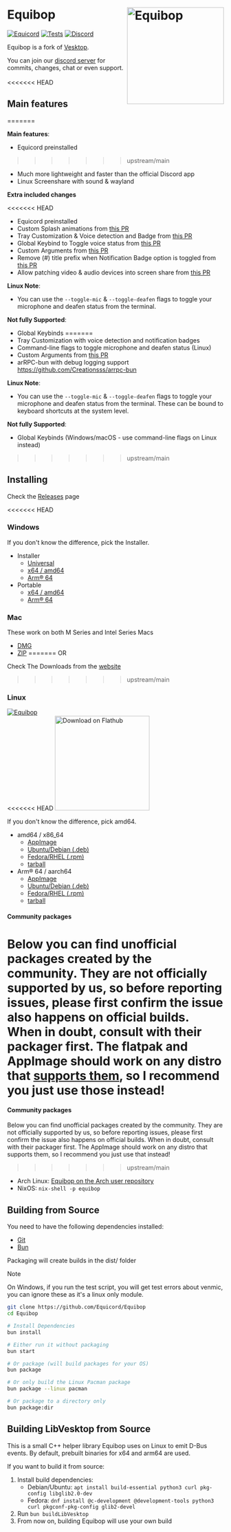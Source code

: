 # Equibop [<img src="/static/icon.png" width="225" align="right" alt="Equibop">](https://github.com/Equicord/Equibop)

[![Equicord](https://img.shields.io/badge/Equicord-grey?style=flat)](https://github.com/Equicord/Equicord)
[![Tests](https://github.com/Equicord/Equibop/actions/workflows/test.yml/badge.svg?branch=main)](https://github.com/Equicord/Equibop/actions/workflows/test.yml)
[![Discord](https://img.shields.io/discord/1173279886065029291.svg?color=768AD4&label=Discord&logo=discord&logoColor=white)](https://equicord.org/discord)

Equibop is a fork of [Vesktop](https://github.com/Vencord/Vesktop).

You can join our [discord server](https://equicord.org/discord) for commits, changes, chat or even support.<br></br>
<<<<<<< HEAD

## Main features

=======

**Main features**:
- Equicord preinstalled
>>>>>>> upstream/main
- Much more lightweight and faster than the official Discord app
- Linux Screenshare with sound & wayland

**Extra included changes**

<<<<<<< HEAD
- Equicord preinstalled
- Custom Splash animations from [this PR](https://github.com/Vencord/Vesktop/pull/355)
- Tray Customization & Voice detection and Badge from [this PR](https://github.com/Vencord/Vesktop/pull/517)
- Global Keybind to Toggle voice status from [this PR](https://github.com/Vencord/Vesktop/pull/609)
- Custom Arguments from [this PR](https://github.com/Equicord/Equibop/pull/46)
- Remove (#) title prefix when Notification Badge option is toggled from [this PR](https://github.com/Vencord/Vesktop/pull/686)
- Allow patching video & audio devices into screen share from [this PR](https://github.com/Vencord/Vesktop/pull/195)

**Linux Note**:

- You can use the `--toggle-mic` & `--toggle-deafen` flags to toggle your microphone and deafen status from the terminal.

**Not fully Supported**:
<!-- not supported on windows yet lol -->
- Global Keybinds
=======
- Tray Customization with voice detection and notification badges
- Command-line flags to toggle microphone and deafen status (Linux)
- Custom Arguments from [this PR](https://github.com/Equicord/Equibop/pull/46)
- arRPC-bun with debug logging support https://github.com/Creationsss/arrpc-bun

**Linux Note**:

- You can use the `--toggle-mic` & `--toggle-deafen` flags to toggle your microphone and deafen status from the terminal. These can be bound to keyboard shortcuts at the system level.

**Not fully Supported**:
- Global Keybinds (Windows/macOS - use command-line flags on Linux instead)
>>>>>>> upstream/main

## Installing
Check the [Releases](https://github.com/Equicord/Equibop/releases) page

<<<<<<< HEAD
### Windows

If you don't know the difference, pick the Installer.

- Installer
  - [Universal](https://github.com/Equicord/Equibop/releases/latest/download/Equibop-win.exe)
  - [x64 / amd64](https://github.com/Equicord/Equibop/releases/latest/download/Equibop-win-x64.exe)
  - [Arm® 64](https://github.com/Equicord/Equibop/releases/latest/download/Equibop-win-arm64.exe)
- Portable
  - [x64 / amd64](https://github.com/Equicord/Equibop/releases/latest/download/Equibop-win-x64.zip)
  - [Arm® 64](https://github.com/Equicord/Equibop/releases/latest/download/Equibop-win-arm64.zip)

### Mac

These work on both M Series and Intel Series Macs

- [DMG](https://github.com/Equicord/Equibop/releases/latest/download/Equibop-mac-universal.dmg)
- [ZIP](https://github.com/Equicord/Equibop/releases/latest/download/Equibop-mac-universal.zip)
=======
OR

Check The Downloads from the [website](https://equicord.org/downloads)
>>>>>>> upstream/main

### Linux

[![Equibop](https://img.shields.io/badge/AVAILABLE_ON_THE_AUR-333232?style=for-the-badge&logo=arch-linux&logoColor=0F94D2&labelColor=%23171717)](https://aur.archlinux.org/packages?O=0&K=equibop)
<br>
<<<<<<< HEAD
<a href="https://flathub.org/apps/io.github.equicord.equibop">
  <img src="https://flathub.org/api/badge?svg" alt="Download on Flathub" style="width:220px; height:auto;">
</a>

If you don't know the difference, pick amd64.

- amd64 / x86_64
  - [AppImage](https://github.com/Equicord/Equibop/releases/latest/download/Equibop-linux-x86_64.AppImage)
  - [Ubuntu/Debian (.deb)](https://github.com/Equicord/Equibop/releases/latest/download/Equibop-linux-amd64.deb)
  - [Fedora/RHEL (.rpm)](https://github.com/Equicord/Equibop/releases/latest/download/Equibop-linux-x86_64.rpm)
  - [tarball](https://github.com/Equicord/Equibop/releases/latest/download/Equibop-linux-x64.tar.gz)
- Arm® 64 / aarch64
  - [AppImage](https://github.com/Equicord/Equibop/releases/latest/download/Equibop-linux-arm64.AppImage)
  - [Ubuntu/Debian (.deb)](https://github.com/Equicord/Equibop/releases/latest/download/Equibop-linux-arm64.deb)
  - [Fedora/RHEL (.rpm)](https://github.com/Equicord/Equibop/releases/latest/download/Equibop-linux-aarch64.rpm)
  - [tarball](https://github.com/Equicord/Equibop/releases/latest/download/Equibop-linux-arm64.tar.gz)

#### Community packages

Below you can find unofficial packages created by the community. They are not officially supported by us, so before reporting issues, please first confirm the issue also happens on official builds. When in doubt, consult with their packager first. The flatpak and AppImage should work on any distro that [supports them](https://flatpak.org/setup/), so I recommend you just use those instead!
=======
<!-- <a href="https://flathub.org/apps/io.github.equicord.equibop">
  <img src="https://flathub.org/api/badge?svg" alt="Download on Flathub" style="width:220px; height:auto;">
</a> -->

#### Community packages

Below you can find unofficial packages created by the community. They are not officially supported by us, so before reporting issues, please first confirm the issue also happens on official builds. When in doubt, consult with their packager first. The AppImage should work on any distro that supports them, so I recommend you just use that instead!
>>>>>>> upstream/main

- Arch Linux: [Equibop on the Arch user repository](https://aur.archlinux.org/packages?K=equibop)
- NixOS: `nix-shell -p equibop`

## Building from Source

You need to have the following dependencies installed:

- [Git](https://git-scm.com/downloads)
- [Bun](https://bun.sh)

Packaging will create builds in the dist/ folder

> [!NOTE]
> On Windows, if you run the test script, you will get test errors about venmic, you can ignore these as it's a linux only module.

```sh
git clone https://github.com/Equicord/Equibop
cd Equibop

# Install Dependencies
bun install

# Either run it without packaging
bun start

# Or package (will build packages for your OS)
bun package

# Or only build the Linux Pacman package
bun package --linux pacman

# Or package to a directory only
bun package:dir
```

## Building LibVesktop from Source

This is a small C++ helper library Equibop uses on Linux to emit D-Bus events. By default, prebuilt binaries for x64 and arm64 are used.

If you want to build it from source:
1. Install build dependencies:
    - Debian/Ubuntu: `apt install build-essential python3 curl pkg-config libglib2.0-dev`
    - Fedora: `dnf install @c-development @development-tools python3 curl pkgconf-pkg-config glib2-devel`
2. Run `bun buildLibVesktop`
3. From now on, building Equibop will use your own build
